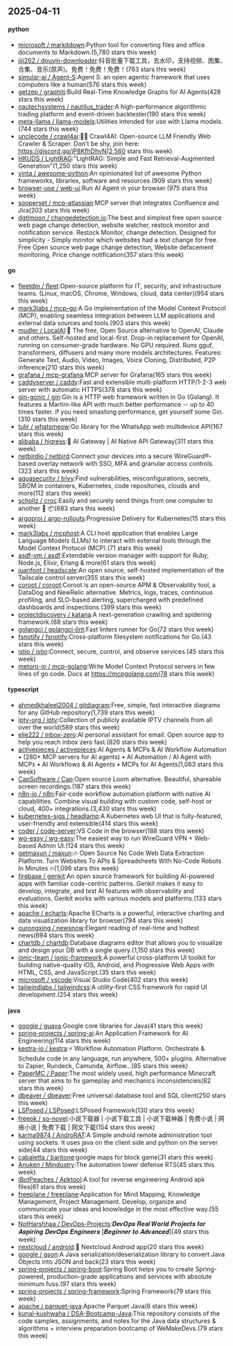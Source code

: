 ## 2025-04-11

#### python
* [microsoft / markitdown](https://github.com/microsoft/markitdown):Python tool for converting files and office documents to Markdown.(5,780 stars this week)
* [jiji262 / douyin-downloader](https://github.com/jiji262/douyin-downloader):抖音批量下载工具，去水印，支持视频、图集、合集、音乐(原声)。免费！免费！免费！(763 stars this week)
* [simular-ai / Agent-S](https://github.com/simular-ai/Agent-S):Agent S: an open agentic framework that uses computers like a human(576 stars this week)
* [getzep / graphiti](https://github.com/getzep/graphiti):Build Real-Time Knowledge Graphs for AI Agents(428 stars this week)
* [nautechsystems / nautilus_trader](https://github.com/nautechsystems/nautilus_trader):A high-performance algorithmic trading platform and event-driven backtester(190 stars this week)
* [meta-llama / llama-models](https://github.com/meta-llama/llama-models):Utilities intended for use with Llama models.(744 stars this week)
* [unclecode / crawl4ai](https://github.com/unclecode/crawl4ai):🚀🤖 Crawl4AI: Open-source LLM Friendly Web Crawler & Scraper. Don't be shy, join here: https://discord.gg/jP8KfhDhyN(2,560 stars this week)
* [HKUDS / LightRAG](https://github.com/HKUDS/LightRAG):"LightRAG: Simple and Fast Retrieval-Augmented Generation"(1,250 stars this week)
* [vinta / awesome-python](https://github.com/vinta/awesome-python):An opinionated list of awesome Python frameworks, libraries, software and resources.(909 stars this week)
* [browser-use / web-ui](https://github.com/browser-use/web-ui):Run AI Agent in your browser.(975 stars this week)
* [sooperset / mcp-atlassian](https://github.com/sooperset/mcp-atlassian):MCP server that integrates Confluence and Jira(203 stars this week)
* [dgtlmoon / changedetection.io](https://github.com/dgtlmoon/changedetection.io):The best and simplest free open source web page change detection, website watcher, restock monitor and notification service. Restock Monitor, change detection. Designed for simplicity - Simply monitor which websites had a text change for free. Free Open source web page change detection, Website defacement monitoring, Price change notification(357 stars this week)

#### go
* [fleetdm / fleet](https://github.com/fleetdm/fleet):Open-source platform for IT, security, and infrastructure teams. (Linux, macOS, Chrome, Windows, cloud, data center)(954 stars this week)
* [mark3labs / mcp-go](https://github.com/mark3labs/mcp-go):A Go implementation of the Model Context Protocol (MCP), enabling seamless integration between LLM applications and external data sources and tools.(903 stars this week)
* [mudler / LocalAI](https://github.com/mudler/LocalAI):🤖 The free, Open Source alternative to OpenAI, Claude and others. Self-hosted and local-first. Drop-in replacement for OpenAI, running on consumer-grade hardware. No GPU required. Runs gguf, transformers, diffusers and many more models architectures. Features: Generate Text, Audio, Video, Images, Voice Cloning, Distributed, P2P inference(210 stars this week)
* [grafana / mcp-grafana](https://github.com/grafana/mcp-grafana):MCP server for Grafana(165 stars this week)
* [caddyserver / caddy](https://github.com/caddyserver/caddy):Fast and extensible multi-platform HTTP/1-2-3 web server with automatic HTTPS(378 stars this week)
* [gin-gonic / gin](https://github.com/gin-gonic/gin):Gin is a HTTP web framework written in Go (Golang). It features a Martini-like API with much better performance -- up to 40 times faster. If you need smashing performance, get yourself some Gin.(310 stars this week)
* [tulir / whatsmeow](https://github.com/tulir/whatsmeow):Go library for the WhatsApp web multidevice API(167 stars this week)
* [alibaba / higress](https://github.com/alibaba/higress):🤖 AI Gateway | AI Native API Gateway(311 stars this week)
* [netbirdio / netbird](https://github.com/netbirdio/netbird):Connect your devices into a secure WireGuard®-based overlay network with SSO, MFA and granular access controls.(323 stars this week)
* [aquasecurity / trivy](https://github.com/aquasecurity/trivy):Find vulnerabilities, misconfigurations, secrets, SBOM in containers, Kubernetes, code repositories, clouds and more(112 stars this week)
* [schollz / croc](https://github.com/schollz/croc):Easily and securely send things from one computer to another 🐊 📦(683 stars this week)
* [argoproj / argo-rollouts](https://github.com/argoproj/argo-rollouts):Progressive Delivery for Kubernetes(15 stars this week)
* [mark3labs / mcphost](https://github.com/mark3labs/mcphost):A CLI host application that enables Large Language Models (LLMs) to interact with external tools through the Model Context Protocol (MCP).(71 stars this week)
* [asdf-vm / asdf](https://github.com/asdf-vm/asdf):Extendable version manager with support for Ruby, Node.js, Elixir, Erlang & more(61 stars this week)
* [juanfont / headscale](https://github.com/juanfont/headscale):An open source, self-hosted implementation of the Tailscale control server(355 stars this week)
* [coroot / coroot](https://github.com/coroot/coroot):Coroot is an open-source APM & Observability tool, a DataDog and NewRelic alternative. Metrics, logs, traces, continuous profiling, and SLO-based alerting, supercharged with predefined dashboards and inspections.(399 stars this week)
* [projectdiscovery / katana](https://github.com/projectdiscovery/katana):A next-generation crawling and spidering framework.(68 stars this week)
* [golangci / golangci-lint](https://github.com/golangci/golangci-lint):Fast linters runner for Go(72 stars this week)
* [fsnotify / fsnotify](https://github.com/fsnotify/fsnotify):Cross-platform filesystem notifications for Go.(43 stars this week)
* [istio / istio](https://github.com/istio/istio):Connect, secure, control, and observe services.(45 stars this week)
* [metoro-io / mcp-golang](https://github.com/metoro-io/mcp-golang):Write Model Context Protocol servers in few lines of go code. Docs at https://mcpgolang.com(78 stars this week)

#### typescript
* [ahmedkhaleel2004 / gitdiagram](https://github.com/ahmedkhaleel2004/gitdiagram):Free, simple, fast interactive diagrams for any GitHub repository(1,739 stars this week)
* [iptv-org / iptv](https://github.com/iptv-org/iptv):Collection of publicly available IPTV channels from all over the world(589 stars this week)
* [elie222 / inbox-zero](https://github.com/elie222/inbox-zero):AI personal assistant for email. Open source app to help you reach inbox zero fast.(826 stars this week)
* [activepieces / activepieces](https://github.com/activepieces/activepieces):AI Agents & MCPs & AI Workflow Automation • (280+ MCP servers for AI agents) • AI Automation / AI Agent with MCPs • AI Workflows & AI Agents • MCPs for AI Agents(1,063 stars this week)
* [CapSoftware / Cap](https://github.com/CapSoftware/Cap):Open source Loom alternative. Beautiful, shareable screen recordings.(187 stars this week)
* [n8n-io / n8n](https://github.com/n8n-io/n8n):Fair-code workflow automation platform with native AI capabilities. Combine visual building with custom code, self-host or cloud, 400+ integrations.(3,430 stars this week)
* [kubernetes-sigs / headlamp](https://github.com/kubernetes-sigs/headlamp):A Kubernetes web UI that is fully-featured, user-friendly and extensible(414 stars this week)
* [coder / code-server](https://github.com/coder/code-server):VS Code in the browser(188 stars this week)
* [wg-easy / wg-easy](https://github.com/wg-easy/wg-easy):The easiest way to run WireGuard VPN + Web-based Admin UI.(124 stars this week)
* [getmaxun / maxun](https://github.com/getmaxun/maxun):🔥 Open Source No Code Web Data Extraction Platform. Turn Websites To APIs & Spreadsheets With No-Code Robots In Minutes 🔥(1,098 stars this week)
* [firebase / genkit](https://github.com/firebase/genkit):An open source framework for building AI-powered apps with familiar code-centric patterns. Genkit makes it easy to develop, integrate, and test AI features with observability and evaluations. Genkit works with various models and platforms.(133 stars this week)
* [apache / echarts](https://github.com/apache/echarts):Apache ECharts is a powerful, interactive charting and data visualization library for browser(794 stars this week)
* [ourongxing / newsnow](https://github.com/ourongxing/newsnow):Elegant reading of real-time and hottest news(694 stars this week)
* [chartdb / chartdb](https://github.com/chartdb/chartdb):Database diagrams editor that allows you to visualize and design your DB with a single query.(1,150 stars this week)
* [ionic-team / ionic-framework](https://github.com/ionic-team/ionic-framework):A powerful cross-platform UI toolkit for building native-quality iOS, Android, and Progressive Web Apps with HTML, CSS, and JavaScript.(35 stars this week)
* [microsoft / vscode](https://github.com/microsoft/vscode):Visual Studio Code(402 stars this week)
* [tailwindlabs / tailwindcss](https://github.com/tailwindlabs/tailwindcss):A utility-first CSS framework for rapid UI development.(254 stars this week)

#### java
* [google / guava](https://github.com/google/guava):Google core libraries for Java(41 stars this week)
* [spring-projects / spring-ai](https://github.com/spring-projects/spring-ai):An Application Framework for AI Engineering(114 stars this week)
* [kestra-io / kestra](https://github.com/kestra-io/kestra):⚡ Workflow Automation Platform. Orchestrate & Schedule code in any language, run anywhere, 500+ plugins. Alternative to Zapier, Rundeck, Camunda, Airflow...(85 stars this week)
* [PaperMC / Paper](https://github.com/PaperMC/Paper):The most widely used, high performance Minecraft server that aims to fix gameplay and mechanics inconsistencies(82 stars this week)
* [dbeaver / dbeaver](https://github.com/dbeaver/dbeaver):Free universal database tool and SQL client(250 stars this week)
* [LSPosed / LSPosed](https://github.com/LSPosed/LSPosed):LSPosed Framework(130 stars this week)
* [freeok / so-novel](https://github.com/freeok/so-novel):小说下载器 | 小说下载工具 | 小说下载神器 | 免费小说 | 网络小说 | 免费下载 | 网文下载(154 stars this week)
* [karma9874 / AndroRAT](https://github.com/karma9874/AndroRAT):A Simple android remote administration tool using sockets. It uses java on the client side and python on the server side(44 stars this week)
* [cabaletta / baritone](https://github.com/cabaletta/baritone):google maps for block game(31 stars this week)
* [Anuken / Mindustry](https://github.com/Anuken/Mindustry):The automation tower defense RTS(45 stars this week)
* [iBotPeaches / Apktool](https://github.com/iBotPeaches/Apktool):A tool for reverse engineering Android apk files(61 stars this week)
* [freeplane / freeplane](https://github.com/freeplane/freeplane):Application for Mind Mapping, Knowledge Management, Project Management. Develop, organize and communicate your ideas and knowledge in the most effective way.(55 stars this week)
* [NotHarshhaa / DevOps-Projects](https://github.com/NotHarshhaa/DevOps-Projects):𝑫𝒆𝒗𝑶𝒑𝒔 𝑹𝒆𝒂𝒍 𝑾𝒐𝒓𝒍𝒅 𝑷𝒓𝒐𝒋𝒆𝒄𝒕𝒔 𝒇𝒐𝒓 𝑨𝒔𝒑𝒊𝒓𝒊𝒏𝒈 𝑫𝒆𝒗𝑶𝒑𝒔 𝑬𝒏𝒈𝒊𝒏𝒆𝒆𝒓𝒔 [𝑩𝒆𝒈𝒊𝒏𝒏𝒆𝒓 𝒕𝒐 𝑨𝒅𝒗𝒂𝒏𝒄𝒆𝒅](49 stars this week)
* [nextcloud / android](https://github.com/nextcloud/android):📱 Nextcloud Android app(20 stars this week)
* [google / gson](https://github.com/google/gson):A Java serialization/deserialization library to convert Java Objects into JSON and back(23 stars this week)
* [spring-projects / spring-boot](https://github.com/spring-projects/spring-boot):Spring Boot helps you to create Spring-powered, production-grade applications and services with absolute minimum fuss.(97 stars this week)
* [spring-projects / spring-framework](https://github.com/spring-projects/spring-framework):Spring Framework(79 stars this week)
* [apache / parquet-java](https://github.com/apache/parquet-java):Apache Parquet Java(8 stars this week)
* [kunal-kushwaha / DSA-Bootcamp-Java](https://github.com/kunal-kushwaha/DSA-Bootcamp-Java):This repository consists of the code samples, assignments, and notes for the Java data structures & algorithms + interview preparation bootcamp of WeMakeDevs.(79 stars this week)
